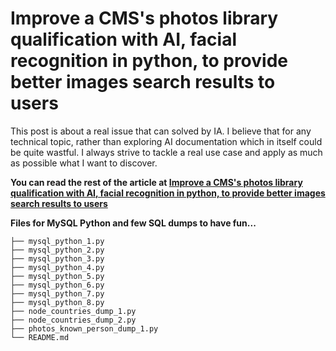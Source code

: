 # Improve a CMS's photos library qualification with AI, facial recognition in python, to provide better images search results to users

This post is about a real issue that can solved by IA. I believe that for any technical topic, rather than exploring AI documentation which in itself could be quite wastful. I always strive to tackle a real use case and apply as much as possible what I want to discover.

**You can read the rest of the article at [Improve a CMS's photos library qualification with AI, facial recognition in python, to provide better images search results to users](http://flaven.fr/2020/06/improve-a-cms-photos-library-qualification-with-ai-facial-recognition-in-python-to-provide-better-images-search-results-to-users/)**

**Files for MySQL Python and few SQL dumps to have fun...**


```
├── mysql_python_1.py
├── mysql_python_2.py
├── mysql_python_3.py
├── mysql_python_4.py
├── mysql_python_5.py
├── mysql_python_6.py
├── mysql_python_7.py
├── mysql_python_8.py
├── node_countries_dump_1.py
├── node_countries_dump_2.py
├── photos_known_person_dump_1.py
└── README.md
```
